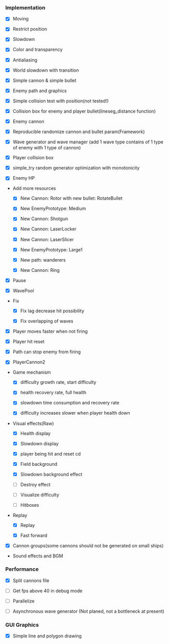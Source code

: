 ### Implementation

* [x] Moving

* [x] Restrict position 

* [x] Slowdown

* [x] Color and transparency

* [x] Antialiasing

* [x] World slowdown with transition

* [x] Simple cannon & simple bullet

* [x] Enemy path and graphics

* [x] Simple collision test with position(not tested!)

* [x] Collision box for enemy and player bullet(lineseg\_distance function)

* [x] Enemy cannon

* [x] Reproducible randomize cannon and bullet param(Framework)

* [x] Wave generator and wave manager
(add 1 wave type contains of 1 type of enemy with 1 type of cannon)

* [x] Player collision box

* [x] simple\_try random generator optimization with monotonicity

* [x] Enemy HP

* Add more resources

	* [x] New Cannon: Rotor with new bullet: RotateBullet

	* [x] New EnemyPrototype: Medium

	* [x] New Cannon: Shotgun

	* [x] New Cannon: LaserLocker

	* [x] New Cannon: LaserSlicer

	* [x] New EnemyPrototype: Large1

	* [x] New path: wanderers

	* [x] New Cannon: Ring

* [x] Pause

* [x] WavePool

* Fix

	* [x] Fix lag decrease hit possibility
	
	* [x] Fix overlapping of waves

* [x] Player moves faster when not firing

* [x] Player hit reset

* [x] Path can stop enemy from firing

* [x] PlayerCannon2

* Game mechanism

	* [x] difficulty growth rate, start difficulty

	* [x] health recovery rate, full health

	* [x] slowdown time consumption and recovery rate

	* [x] difficulty increases slower when player health down

* Visual effects(Raw)

	* [x] Health display

	* [x] Slowdown display

	* [x] player being hit and reset cd

	* [x] Field background

	* [x] Slowdown background effect

	* [ ] Destroy effect

	* [ ] Visualize difficulty

	* [ ] Hitboxes

* Replay

	* [x] Replay

	* [x] Fast forward

* [x] Cannon groups(some cannons should not be generated on small ships)

* Sound effects and BGM

### Performance

* [x] Split cannons file

* [ ] Get fps above 40 in debug mode

* [ ] Parallelize

* [ ] Asynchronous wave generator
(Not planed, not a bottleneck at present)

### GUI Graphics

* [x] Simple line and polygon drawing
